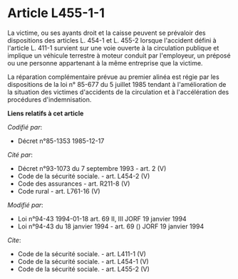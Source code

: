 # Article L455-1-1

La victime, ou ses ayants droit et la caisse peuvent se prévaloir des dispositions des articles L. 454-1 et L. 455-2 lorsque
l'accident défini à l'article L. 411-1 survient sur une voie ouverte à la circulation publique et implique un véhicule
terrestre à moteur conduit par l'employeur, un préposé ou une personne appartenant à la même entreprise que la victime. 

La réparation complémentaire prévue au premier alinéa est régie par les dispositions de la loi n° 85-677 du 5 juillet 1985
tendant à l'amélioration de la situation des victimes d'accidents de la circulation et à l'accélération des procédures
d'indemnisation.

**Liens relatifs à cet article**

_Codifié par_:

  - Décret n°85-1353 1985-12-17

_Cité par_:

  - Décret n°93-1073 du 7 septembre 1993 - art. 2 (V)
  - Code de la sécurité sociale. - art. L454-2 (V)
  - Code des assurances - art. R211-8 (V)
  - Code rural - art. L761-16 (V)

_Modifié par_:

  - Loi n°94-43 1994-01-18 art. 69 II, III JORF 19 janvier 1994
  - Loi n°94-43 du 18 janvier 1994 - art. 69 () JORF 19 janvier 1994

_Cite_:

  - Code de la sécurité sociale. - art. L411-1 (V)
  - Code de la sécurité sociale. - art. L454-1 (V)
  - Code de la sécurité sociale. - art. L455-2 (V)
